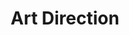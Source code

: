 ---
layout: gallery

title: Art Direction

menu_control: Portfolio

desc: Lorem ipsum dolor sit amet, consectetur adipisicing elit, sed do eiusmod tempor incididunt ut labore et dolore magna aliqua. Ut enim ad minim veniam, quis nostrud exercitation ullamco laboris nisi ut aliquip ex ea commodo consequat. Duis aute irure dolor in reprehenderit in voluptate velit esse cillum dolore eu fugiat nulla pariatur. Excepteur sint occaecat cupidatat non proident, sunt in culpa qui officia deserunt mollit anim id est laborum.

images:
  - url: /imgs/art-direction/images/rj_sweet_por.jpg
    thm: /imgs/art-direction/thumbs/rj_sweet_thm.jpg    
  - url: /imgs/art-direction/images/rj_mirror_por.jpg
    thm: /imgs/art-direction/thumbs/rj_mirror_thm.jpg
  - url: /imgs/art-direction/images/breakfast_por.jpg
    thm: /imgs/art-direction/thumbs/breakfast_thm.jpg
---